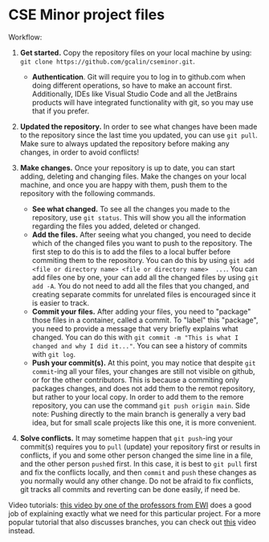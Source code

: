 # CSE Minor project files

Workflow:

1. **Get started.** Copy the repository files on your local machine by using: ```git clone https://github.com/gcalin/cseminor.git```.
   - **Authentication**. Git will require you to log in to github.com when doing different operations, so have to make an account first. Additionally, IDEs like Visual Studio Code and all the JetBrains products will have integrated functionality with git, so you may use that if you prefer.

2. **Updated the repository.** In order to see what changes have been made to the repository since the last time you updated, you can use ```git pull```. Make sure to always updated the repository before making any changes, in order to avoid conflicts!
   
3. **Make changes.** Once your repository is up to date, you can start adding, deleting and changing files. Make the changes on your local machine, and once you are happy with them, push them to the repository with the following commands.
    - **See what changed.** To see all the changes you made to the repository, use ```git status```. This will show you all the information regarding the files you added, deleted or changed.
    - **Add the files.** After seeing what you changed, you need to decide which of the changed files you want to push to the repository. The first step to do this is to add the files to a local buffer before commiting them to the repository. You can do this by using ```git add <file or directory name> <file or directory name>  ...```. You can add files one by one, your can add all the changed files by using ```git add -A```. You do not need to add all the files that you changed, and creating separate commits for unrelated files is encouraged since it is easier to track.
    - **Commit your files.** After adding your files, you need to "package" those files in a container, called a commit. To "label" this "package", you need to provide a message that very briefly explains what changed. You can do this with ```git commit -m "This is what I changed and why I did it..."```. You can see a history of commits with ```git log```.
    - **Push your commit(s).** At this point, you may notice that despite ```git commit```-ing all your files, your changes are still not visible on github, or for the other contributors. This is because a commiting only packages changes, and does not add them to the remot repository, but rather to your local copy. In order to add them to the remore repository, you can use the command ```git push origin main```. Side note: Pushing directly to the main branch is generally a very bad idea, but for small scale projects like this one, it is more convenient.
    
4. **Solve conflicts.** It may sometime happen that ```git push```-ing your commit(s) requires you to ```pull``` (update) your repository first or results in conflicts, if you and some other person changed the sime line in a file, and the other person ```push```ed first. In this case, it is best to ```git pull``` first and fix the conflicts locally, and then ```commit``` and ```push``` these changes as you normally would any other change. Do not be afraid to fix conflicts, git tracks all commits and reverting can be done easily, if need be.



Video tutorials: [this video by one of the professors from EWI](https://www.youtube.com/watch?v=Hm9wTx6p90k) does a good job of explaining exactly what we need for this particular project. For a more popular tutorial that also discusses branches, you can check out [this](https://www.youtube.com/watch?v=SWYqp7iY_Tc) video instead.
